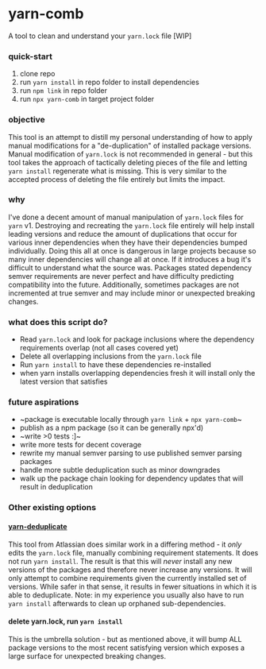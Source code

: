 # yarn-comb
A tool to clean and understand your `yarn.lock` file [WIP]

### quick-start
1. clone repo
2. run `yarn install` in repo folder to install dependencies
3. run `npm link` in repo folder
4. run `npx yarn-comb` in target project folder

### objective
This tool is an attempt to distill my personal understanding of how to apply manual modifications for a "de-duplication" of installed package versions. Manual modification of `yarn.lock` is not recommended in general - but this tool takes the approach of tactically deleting pieces of the file and letting `yarn install` regenerate what is missing. This is very similar to the accepted process of deleting the file entirely but limits the impact.

### why
I've done a decent amount of manual manipulation of `yarn.lock` files for `yarn` v1. Destroying and recreating the `yarn.lock` file entirely will help install leading versions and reduce the amount of duplications that occur for various inner dependencies when they have their dependencies bumped individually. Doing this all at once is dangerous in large projects because so many inner dependencies will change all at once. If it introduces a bug it's difficult to understand what the source was. Packages stated dependency semver requirements are never perfect and have difficulty predicting compatibility into the future. Additionally, sometimes packages are not incremented at true semver and may include minor or unexpected breaking changes.

### what does this script do?
- Read `yarn.lock` and look for package inclusions where the dependency requirements overlap (not all cases covered yet)
- Delete all overlapping inclusions from the `yarn.lock` file
- Run `yarn install` to have these dependencies re-installed
- when yarn installs overlapping dependencies fresh it will install only the latest version that satisfies

### future aspirations
- ~package is executable locally through `yarn link` + `npx yarn-comb`~
- publish as a npm package (so it can be generally npx'd)
- ~write >0 tests :]~
- write more tests for decent coverage
- rewrite my manual semver parsing to use published semver parsing packages
- handle more subtle deduplication such as minor downgrades
- walk up the package chain looking for dependency updates that will result in deduplication

### Other existing options
#### [yarn-deduplicate](https://www.npmjs.com/package/yarn-deduplicate)
This tool from Atlassian does similar work in a differing method - it *only* edits the `yarn.lock` file, manually combining requirement statements. It does not run `yarn install`. The result is that this will *never* install any new versions of the packages and therefore never increase any versions. It will only attempt to combine requirements given the currently installed set of versions. While safer in that sense, it results in fewer situations in which it is able to deduplicate. Note: in my experience you usually also have to run `yarn install` afterwards to clean up orphaned sub-dependencies.
#### delete yarn.lock, run `yarn install`
This is the umbrella solution - but as mentioned above, it will bump ALL package versions to the most recent satisfying version which exposes a large surface for unexpected breaking changes. 
